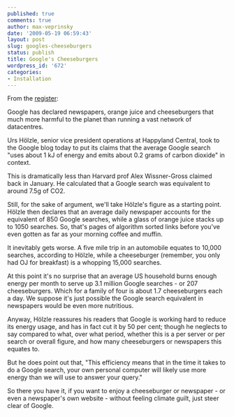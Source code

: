 ```yaml
---
published: true
comments: true
author: max-veprinsky
date: '2009-05-19 06:59:43'
layout: post
slug: googles-cheeseburgers
status: publish
title: Google's Cheeseburgers
wordpress_id: '672'
categories:
- Installation
---
```


From the [register](http://www.theregister.co.uk/2009/05/12/google_climate/):

Google has declared newspapers, orange juice and cheeseburgers that much more harmful to the planet than running a vast network of datacentres.

Urs Hölzle, senior vice president operations at Happyland Central, took to the Google blog today to put its claims that the average Google search "uses about 1 kJ of energy and emits about 0.2 grams of carbon dioxide" in context.

This is dramatically less than Harvard prof Alex Wissner-Gross claimed back in January. He calculated that a Google search was equivalent to around 7.5g of CO2.

Still, for the sake of argument, we'll take Hölzle's figure as a starting point. Hölzle then declares that an average daily newspaper accounts for the equivalent of 850 Google searches, while a glass of orange juice stacks up to 1050 searches. So, that's pages of algorithm sorted links before you've even gotten as far as your morning coffee and muffin.

It inevitably gets worse. A five mile trip in an automobile equates to 10,000 searches, according to Hölzle, while a cheeseburger (remember, you only had OJ for breakfast) is a whopping 15,000 searches.

At this point it's no surprise that an average US household burns enough energy per month to serve up 3.1 million Google searches - or 207 cheeseburgers. Which for a family of four is about 1.7 cheeseburgers each a day. We suppose it's just possible the Google search equivalent in newspapers would be even more nutritious.

Anyway, Hölzle reassures his readers that Google is working hard to reduce its energy usage, and has in fact cut it by 50 per cent; though he neglects to say compared to what, over what period, whether this is a per server or per search or overall figure, and how many cheeseburgers or newspapers this equates to.

But he does point out that, "This efficiency means that in the time it takes to do a Google search, your own personal computer will likely use more energy than we will use to answer your query."

So there you have it, if you want to enjoy a cheeseburger or newspaper - or even a newspaper's own website - without feeling climate guilt, just steer clear of Google.
